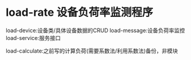 # load-rate 设备负荷率监测程序

load-device:设备类/具体设备数据的CRUD
load-message:设备负荷率监控
load-service:服务接口

load-calculate:之前写的计算负荷(需要系数法/利用系数法)备份，非模块
